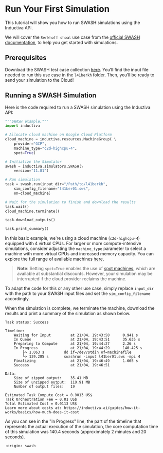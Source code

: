 # Run Your First Simulation
This tutorial will show you how to run SWASH simulations using the Inductiva API. 

We will cover the `Berkhoff shoal` use case from the [official SWASH documentation](https://swash.sourceforge.io/), to help you get started with simulations.

## Prerequisites
Download the SWASH test case collection [here](https://swash.sourceforge.io/). You'll find the input file needed to run this use case in the `l41berkh` folder. Then, you'll be ready to send your simulation to the Cloud!

## Running a SWASH Simulation
Here is the code required to run a SWASH simulation using the Inductiva API:

```python
"""SWASH example."""
import inductiva

# Allocate cloud machine on Google Cloud Platform
cloud_machine = inductiva.resources.MachineGroup( \
    provider="GCP",
    machine_type="c2d-highcpu-4",
	spot=True)

# Initialize the Simulator
swash = inductiva.simulators.SWASH(\
    version="11.01")

# Run simulation
task = swash.run(input_dir="/Path/to/l41berkh",
    sim_config_filename="l41ber01.sws",
    on=cloud_machine)

# Wait for the simulation to finish and download the results
task.wait()
cloud_machine.terminate()

task.download_outputs()

task.print_summary()
```

In this basic example, we're using a cloud machine (`c2d-highcpu-4`) equipped with 4 virtual CPUs. 
For larger or more compute-intensive simulations, consider adjusting the `machine_type` parameter to select 
a machine with more virtual CPUs and increased memory capacity. You can explore the full range of available machines [here](https://console.inductiva.ai/machine-groups/instance-types).

> **Note**: Setting `spot=True` enables the use of [spot machines](../how-it-works/machines/spot-machines.md), which are available at substantial discounts. 
> However, your simulation may be interrupted if the cloud provider reclaims the machine.

To adapt the code for this or any other use case, simply replace `input_dir` with the path to your SWASH input files and 
set the `sim_config_filename` accordingly.

When the simulation is complete, we terminate the machine, download the results and print a summary of the simulation as shown below.

```
Task status: Success

Timeline:
	Waiting for Input         at 21/04, 19:43:50      0.941 s
	In Queue                  at 21/04, 19:43:51      35.635 s
	Preparing to Compute      at 21/04, 19:44:27      2.26 s
	In Progress               at 21/04, 19:44:29      140.425 s
		├> 1.063 s         dd if=/dev/stdin of=machinefile
		└> 139.205 s       swashrun -input l41ber01.sws -mpi 4
	Finalizing                at 21/04, 19:46:49      1.665 s
	Success                   at 21/04, 19:46:51      

Data:
	Size of zipped output:    35.41 MB
	Size of unzipped output:  110.91 MB
	Number of output files:   19

Estimated Task Compute Cost = 0.0013 US$
Task Orchestration Fee = 0.01 US$
Total Estimated Cost = 0.0113 US$
Learn more about costs at: https://inductiva.ai/guides/how-it-works/basics/how-much-does-it-cost
```

As you can see in the "In Progress" line, the part of the timeline that represents the actual execution of the simulation, 
the core computation time of this simulation was 140.4 seconds (approximately 2 minutes and 20 seconds).

```{banner_small}
:origin: swash
```

